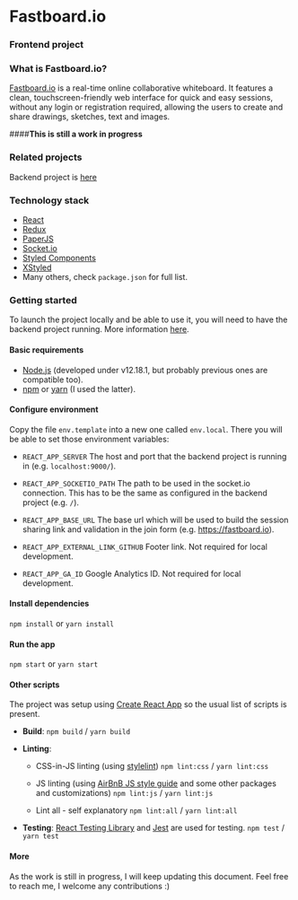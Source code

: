 # Fastboard.io

### Frontend project

### What is Fastboard.io?

[Fastboard.io](https://fastboard.io) is a real-time online collaborative whiteboard. It features a clean, touchscreen-friendly web interface for quick and easy sessions, without any login or registration required, allowing the users to create and share drawings, sketches, text and images.

####**This is still a work in progress**

### Related projects

Backend project is [here](https://github.com/jmsaugar/fastboard.io.back)

### Technology stack

- [React](https://github.com/facebook/react)
- [Redux](https://github.com/reduxjs/redux)
- [PaperJS](https://github.com/paperjs)
- [Socket.io](https://github.com/socketio/socket.io)
- [Styled Components](https://github.com/styled-components/styled-components)
- [XStyled](https://github.com/gregberge/xstyled)
- Many others, check `package.json` for full list.

### Getting started

To launch the project locally and be able to use it, you will need to have the backend project running. More information [here](https://github.com/jmsaugar/fastboard.io.back/blob/master/README.md).

#### Basic requirements

- [Node.js](https://nodejs.org/en/) (developed under v12.18.1, but probably previous ones are compatible too).
- [npm](https://www.npmjs.com/) or [yarn](https://yarnpkg.com/) (I used the latter).

#### Configure environment

Copy the file `env.template` into a new one called `env.local`. There you will be able to set those environment variables:

- `REACT_APP_SERVER` The host and port that the backend project is running in (e.g. `localhost:9000/`).

- `REACT_APP_SOCKETIO_PATH` The path to be used in the socket.io connection. This has to be the same as configured in the backend project (e.g. `/`).

- `REACT_APP_BASE_URL` The base url which will be used to build the session sharing link and validation in the join form (e.g. https://fastboard.io).

- `REACT_APP_EXTERNAL_LINK_GITHUB` Footer link. Not required for local development.

- `REACT_APP_GA_ID` Google Analytics ID. Not required for local development.

#### Install dependencies

`npm install` or `yarn install`

#### Run the app

`npm start` or `yarn start`

#### Other scripts

The project was setup using [Create React App](https://github.com/facebook/create-react-app) so the usual list of scripts is present.

* **Build**: `npm build` / `yarn build`

* **Linting**:
  - CSS-in-JS linting (using [stylelint](https://github.com/stylelint/stylelint))
  `npm lint:css` / `yarn lint:css`

  - JS linting (using [AirBnB JS style guide](https://github.com/airbnb/javascript) and some other packages and customizations)
  `npm lint:js` / `yarn lint:js`

  - Lint all - self explanatory
  `npm lint:all` / `yarn lint:all`

* **Testing**: [React Testing Library](https://github.com/testing-library/react-testing-library) and [Jest](https://github.com/facebook/jest) are used for testing.
  `npm test` / `yarn test`

#### More

As the work is still in progress, I will keep updating this document. Feel free to reach me, I welcome any contributions :)
